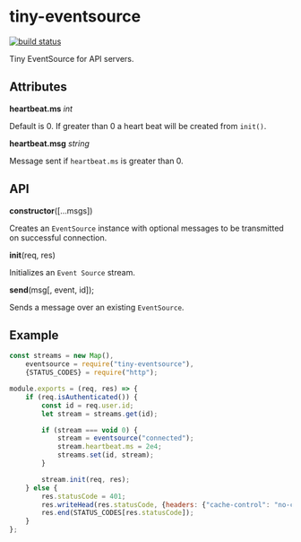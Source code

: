 # tiny-eventsource

[![build status](https://secure.travis-ci.org/avoidwork/tiny-eventsource.svg)](https://travis-ci.org/avoidwork/tiny-eventsource)

Tiny EventSource for API servers.

## Attributes
__heartbeat.ms__ *int*

Default is 0. If greater than 0 a heart beat will be created from `init()`.

__heartbeat.msg__ *string*

Message sent if `heartbeat.ms` is greater than 0.

## API
__constructor__([...msgs])

Creates an `EventSource` instance with optional messages to be transmitted on successful connection.

__init__(req, res)

Initializes an `Event Source` stream.

__send__(msg[, event, id]);

Sends a message over an existing `EventSource`.

## Example
```javascript
const streams = new Map(),
    eventsource = require("tiny-eventsource"),
    {STATUS_CODES} = require("http");

module.exports = (req, res) => {
	if (req.isAuthenticated()) {
		const id = req.user.id;
		let stream = streams.get(id);

		if (stream === void 0) {
			stream = eventsource("connected");
			stream.heartbeat.ms = 2e4;
			streams.set(id, stream);
		}

		stream.init(req, res);
	} else {
		res.statusCode = 401;
		res.writeHead(res.statusCode, {headers: {"cache-control": "no-cache, must re-validate"}})
		res.end(STATUS_CODES[res.statusCode]);
	}
};
```
